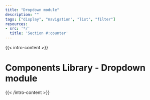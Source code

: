 ```yaml
---
title: "Dropdown module"
description: ""
tags: ["display", "navigation", "list", "filter"]
resources:
- src: '*/'
  title: 'Section #:counter'
---
```


{{< intro-content >}}
# Components Library - Dropdown module
{{< /intro-content >}}
